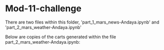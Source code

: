 # Mod-11-challenge

There are two files within this folder, 'part_1_mars_news-Andaya.ipynb' and 'part_2_mars_weather-Andaya.ipynb'


Below are copies of the carts generated within the file part_2_mars_weather-Andaya.ipynb:

